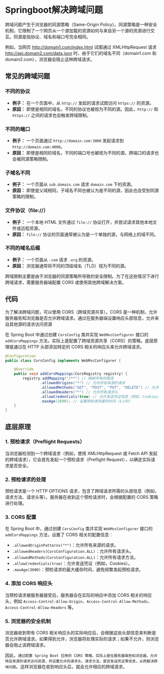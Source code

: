 # Springboot解决跨域问题

跨域问题产生于浏览器的同源策略（Same-Origin Policy）。同源策略是一种安全机制，它限制了一个网页从一个源加载的资源如何与来自另一个源的资源进行交互。同源是指协议、域名和端口号完全相同。

例如，当网页 http://domain1.com/index.html 试图通过 XMLHttpRequest 请求 http://api.domain2.com/data.json 时，由于它们的域名不同（domain1.com 和 domain2.com），浏览器会阻止这种跨域请求。

## 常见的跨域问题

### 不同的协议

- **例子：** 在一个页面中，从 `http://` 发起的请求试图访问 `https://` 的资源。
- **原因：** 即使是相同的域名，不同的协议也被视为不同的源。因此，`http://` 和 `https://` 之间的请求也会触发跨域限制。

### 不同的端口

- **例子：** 一个页面通过 `http://domain.com:3000` 发起请求到 `http://domain.com:4000`。
- **原因：** 即使是相同的域名，不同的端口号也被视为不同的源。跨端口的请求也会被同源策略限制。

### 子域名不同

- **例子：** 一个页面从 `sub.domain.com` 请求 `domain.com` 下的资源。
- **原因：** 即使是父域相同，子域名不同也被认为是不同的源，因此也会受到同源策略的限制。

### 文件协议（file://）

- **例子：** 一个本地 HTML 文件通过 `file://` 协议打开，并尝试请求其他本地文件或远程资源。
- **原因：** `file://` 协议的页面通常被认为是一个单独的源，与网络上的域不同。

### 不同的域名后缀

- **例子：** 一个页面从 `.com` 请求 `.org` 的资源。
- **原因：** 浏览器通常将不同的顶级域名（TLD）视为不同的源。

跨域限制主要是由于浏览器的同源策略所导致的安全限制。为了在这些情况下进行跨域请求，需要服务器端配置 CORS 或使用其他跨域解决方案。

## 代码

为了解决跨域问题，可以使用 CORS（跨域资源共享）。CORS 是一种机制，允许服务器告知浏览器是否允许跨域请求。通过在服务器端设置响应头部信息，允许来自其他源的请求访问资源

在 Spring Boot 中通过创建 `CorsConfig` 类并实现 `WebMvcConfigurer` 接口的 `addCorsMappings` 方法，实际上是配置了跨域资源共享（CORS）的策略。底层原理是通过在 HTTP 头部添加特定的 CORS 相关的响应头来允许跨域请求。

```java
@Configuration
public class CorsConfig implements WebMvcConfigurer {

    @Override
    public void addCorsMappings(CorsRegistry registry) {
        registry.addMapping("/**") // 映射所有的路径
                .allowedOrigins("*") // 允许所有来源的请求
                .allowedMethods("GET", "POST", "PUT", "DELETE") // 允许的 HTTP 方法
                .allowedHeaders("*") // 允许所有请求头
                .allowCredentials(true) // 允许发送凭证信息（例如，Cookies）
                .maxAge(3600); // 设置预检请求缓存时间（1小时）
    }
}

```

## 底层原理

### 1. 预检请求（Preflight Requests）

当浏览器检测到一个跨域请求（例如，使用 XMLHttpRequest 或 Fetch API 发起的跨域请求），它会首先发起一个预检请求（Preflight Request），以确定实际请求是否安全。

### 2. 预检请求的处理

预检请求是一个 HTTP OPTIONS 请求，包含了跨域请求所需的头部信息（例如，请求方法、请求头等）。服务器在收到这个预检请求时，会根据配置的 CORS 策略进行处理。

### 3. CORS 配置

在 Spring Boot 中，通过创建 `CorsConfig` 类并实现 `WebMvcConfigurer` 接口的 `addCorsMappings` 方法，设置了 CORS 相关的配置信息：

- `.allowedOriginPatterns("*")`：允许所有来源的请求。
- `.allowedHeaders(CorsConfiguration.ALL)`：允许所有请求头。
- `.allowedMethods(CorsConfiguration.ALL)`：允许所有请求方法。
- `.allowCredentials(true)`：允许发送凭证（例如，Cookies）。
- `.maxAge(3600)`：预检请求的最大缓存时间，避免频繁发起预检请求。

### 4. 添加 CORS 响应头

当预检请求被服务器接受后，服务器会在实际的响应中添加 CORS 相关的响应头，例如 `Access-Control-Allow-Origin`、`Access-Control-Allow-Methods`、`Access-Control-Allow-Headers` 等。

### 5. 浏览器的安全机制

浏览器收到带有 CORS 相关响应头的实际响应后，会根据这些头部信息来判断是否允许跨域请求。如果得到允许，浏览器将处理实际的请求；如果不允许，则浏览器会阻止该跨域请求。

因此，`通过配置 Spring Boot 应用的 CORS 策略，实际上是在服务器端告知浏览器，允许特定来源的请求访问资源，并设置允许的请求头、请求方法、是否发送凭证等信息，从而解决跨域问题`。这样浏览器在收到响应头后，就会允许相应的跨域请求。